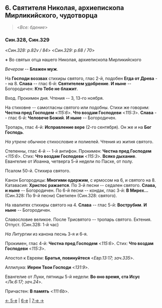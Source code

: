
## 6. Святителя Николая, архиепископа Мирликийского, чудотворца

> <*Все: бдение*>

### Син.328, Син.329

<*Син.328: p.82v / 84*>
<*Син.329: p.68 / 70*>

**+** Во святых отца нашего Николая, архиепископа Мирликийского 

*Вечером* -- **Блажен муж**. 

На **Господи воззвах** стихиры святого, глас 2-й, подобен **Егда от Древа** -- на 8. 
**Слава** -- глас 6-й: **Святителем удобрение**. 
**И ныне** -- Богородичен: **Кто Тебе не блажит**. 

Вход. Прокимен дня. Чтения -- 3, 13-го ноября.

На стиховне -- самогласны святого или подобны. 
Стихи же говорим: **Честна пред Господем** <*115:6*>. 
**Что воздам Господеви** <*115:3*>. 
**Слава** -- глас 6-й: **Человече Божий**.
**И ныне** -- Богородичен.

Тропарь, глас 4-й: **Исправление вере** (2-го сентября). 
Он же и на **Бог Господь**. 

*На утрене* обычное стихословие и полиелей. 
Чтения из жития святого. 

Степенны, глас 4-й -- 1-й антифон.
Прокимен: **Честна пред Господем** <*115:6*>.
Стих: **Что воздам Господеви** <*115:3*>.
**Всяко дыхание**. 
Евангелие от Иоанна, четверга 5-й недели по Пасхе, от полу.

Псалом 50-й. Стихира святого. 

Канон Богородицы: **Многими одержим**, с ирмосом на 6, и святого на 8.
Катавасия: **Христос ражается**.
По 3-й песни -- седален святого. **Слава, и ныне** -- Богородичен. 
По 6-й песни -- кондак, глас 3-й: **В Мирех...**
(Син.328: По 9-й песни) Светилен (Син.328: святого). 

На хвалитех стихиры святого на 4. 
**Слава** -- глас 5-й: **Вострубим**. 
**И ныне** -- Богородичен. 

Славословие великое. После Трисвятого -- тропарь святого. 
Ектения. Отпуст. (Син.328: 1-й час)

*На Литургии* из канона песнь 3-я и 6-я. 

Прокимен, глас 4-й: **Честна пред Господем** <*115:6*>.
Стих: **Что воздам Господеви** <*115:3*>.

Апостол к Евреям: **Братья, повинуйтеся** <*Евр.13:17; зач.335*>.

Аллилуиа: **Иереи Твои Господи** <*131:9*>.

Евангелие от Луки, пятницы 5-й недели: **Во оно время, ста Исус** <*Лк.6:17; зач.24*>. 

Причастен: **В память** <*111:6b*>.

[← 5-е](12_05_SAB.ru.md) | [6-е](README.md#6-й) | [7-е →](12_07_SAB.ru.md)
